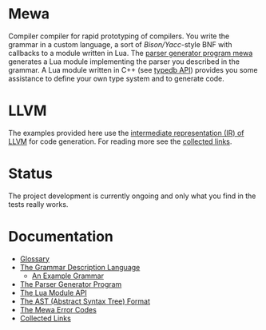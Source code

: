 # Mewa
Compiler compiler for rapid prototyping of compilers. You write the grammar in a custom language, a sort of _Bison/Yacc_-style BNF with callbacks to a module written in Lua.
The [parser generator program mewa](doc/program_mewa.pdf) generates a Lua module implementing the parser you described in the grammar.
A Lua module written in C++ (see [typedb API](doc/typedb.md)) provides you some assistance to define your own type system and to generate code.

# LLVM
The examples provided here use the [intermediate representation (IR) of LLVM](https://llvm.org/docs/LangRef.html) for code generation. 
For reading more see the [collected links](doc/links.md).

# Status
The project development is currently ongoing and only what you find in the tests really works.

# Documentation
* [Glossary](doc/glossary.md)
* [The Grammar Description Language](doc/grammar.md)
    * [An Example Grammar](examples/language1.g)
* [The Parser Generator Program](doc/program_mewa.pdf)
* [The Lua Module API](doc/libmewa.md)
* [The AST (Abstract Syntax Tree) Format](doc/ast.md)
* [The Mewa Error Codes](doc/errorcodes.md)
* [Collected Links](doc/links.md)

